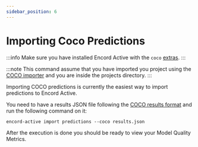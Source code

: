 ```yaml
---
sidebar_position: 6
---
```


# Importing Coco Predictions

:::info
Make sure you have installed Encord Active with the `coco` [extras](../installation#coco-extras).
:::

:::note
This command assume that you have imported you project using the [COCO importer](../cli/import-coco-project) and you are inside the projects directory.
:::

Importing COCO predictions is currently the easiest way to import predictions to Encord Active.

You need to have a results JSON file following the [COCO results format](https://cocodataset.org/#format-results) and run the following command on it:

```shell
encord-active import predictions --coco results.json
```

After the execution is done you should be ready to view your Model Quality Metrics.
